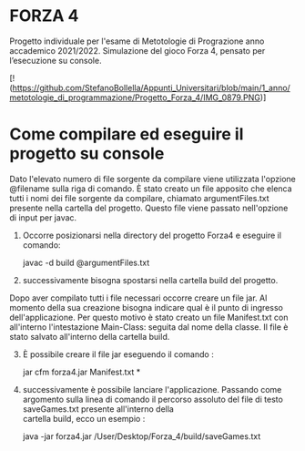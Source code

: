 # FORZA 4
Progetto individuale per l'esame di Metotologie di Prograzione anno accademico 2021/2022.
Simulazione del gioco Forza 4, pensato per l’esecuzione su console.

[!(https://github.com/StefanoBollella/Appunti_Universitari/blob/main/1_anno/metotologie_di_programmazione/Progetto_Forza_4/IMG_0879.PNG)]

# Come compilare ed eseguire il progetto su console

Dato l'elevato numero di file sorgente da compilare viene utilizzata l'opzione 
@filename sulla riga di comando. 
È stato creato un file apposito che elenca tutti i nomi dei file sorgente da compilare, chiamato argumentFiles.txt presente nella cartella del progetto.
Questo file viene passato nell'opzione di input per javac.

1) Occorre posizionarsi nella directory del progetto Forza4 e eseguire il comando: 
  
    javac -d build @argumentFiles.txt

2) successivamente bisogna spostarsi nella cartella build del progetto.

Dopo aver compilato tutti i file necessari occorre creare un file jar.
Al momento della sua creazione bisogna indicare qual è il punto di ingresso dell'applicazione. Per questo motivo è stato creato un file Manifest.txt
con all'interno l'intestazione Main-Class: seguita dal nome della classe.
Il file è stato salvato all'interno della cartella build.

3) È possibile creare il file jar eseguendo il comando : 
    
    jar cfm forza4.jar Manifest.txt  *

4) successivamente è possibile lanciare l'applicazione.
  Passando come argomento sulla linea di comando  il percorso 
  assoluto del file di testo saveGames.txt presente all'interno della     
  cartella build, ecco un esempio : 
 
    java -jar forza4.jar  /User/Desktop/Forza_4/build/saveGames.txt 
 
 



